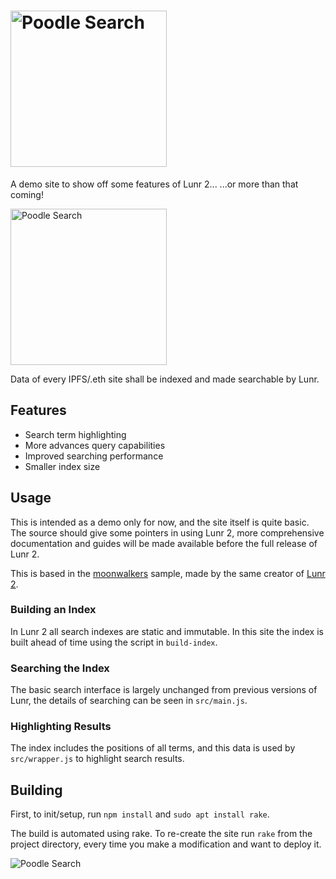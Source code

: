 # <img width="250px" src="docs/logo.png" title="Poodle Search" alt="Poodle Search">

A demo site to show off some features of Lunr 2... ...or more than that coming!

<img width="250px" src="docs/icon.png" title="Poodle Search" alt="Poodle Search">

Data of every IPFS/.eth site shall be indexed and made searchable by Lunr.

## Features

* Search term highlighting
* More advances query capabilities
* Improved searching performance
* Smaller index size

## Usage

This is intended as a demo only for now, and the site itself is quite basic. The source should give some pointers in using Lunr 2, more comprehensive documentation and guides will be made available before the full release of Lunr 2.

This is based in the [moonwalkers](https://github.com/olivernn/moonwalkers/) sample, made by the same creator of [Lunr 2](https://github.com/olivernn/lunr.js).

### Building an Index

In Lunr 2 all search indexes are static and immutable. In this site the index is built ahead of time using the script in `build-index`.

### Searching the Index

The basic search interface is largely unchanged from previous versions of Lunr, the details of searching can be seen in `src/main.js`.

### Highlighting Results

The index includes the positions of all terms, and this data is used by `src/wrapper.js` to highlight search results.

## Building

First, to init/setup, run `npm install` and `sudo apt install rake`.

The build is automated using rake. To re-create the site run `rake` from the project directory, every time you make a modification and want to deploy it.

<img src="docs/logo_full.png" title="Poodle Search" alt="Poodle Search">
